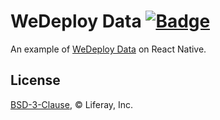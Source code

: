 # WeDeploy Data [![Badge](https://img.shields.io/badge/built%20with-wedeploy-00d46a.svg?style=flat)](http://wedeploy.com)

An example of [WeDeploy Data](https://wedeploy.com/docs/Data/) on React Native.

## License

[BSD-3-Clause](./LICENSE.md), © Liferay, Inc.
